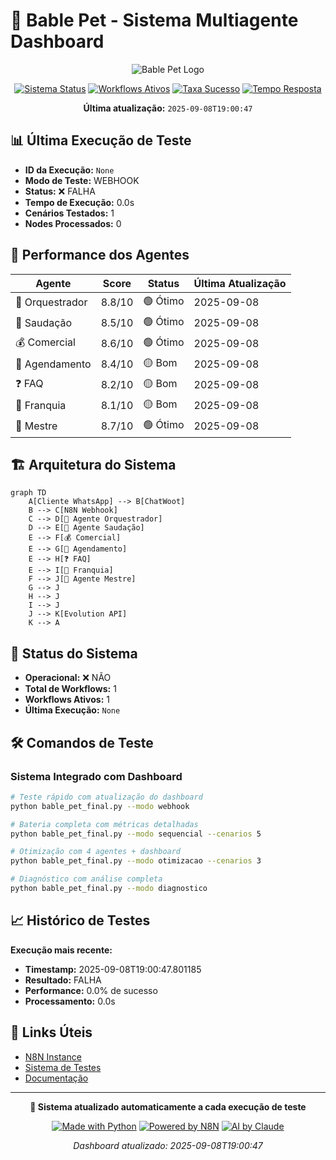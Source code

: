 # 🎯 Bable Pet - Sistema Multiagente Dashboard

<div align="center">

![Bable Pet Logo](https://img.shields.io/badge/🐾-BABLE%20PET-blue?style=for-the-badge)

[![Sistema Status](https://img.shields.io/badge/Sistema-OFFLINE-red?style=for-the-badge&logo=checkmarx&logoColor=white)]()
[![Workflows Ativos](https://img.shields.io/badge/Workflows-1%20Ativos-blue?style=for-the-badge&logo=github-actions&logoColor=white)]()
[![Taxa Sucesso](https://img.shields.io/badge/Taxa%20Sucesso-0.0%25-red?style=for-the-badge&logo=target&logoColor=white)]()
[![Tempo Resposta](https://img.shields.io/badge/Tempo%20M%C3%A9dio-0.0s-brightgreen?style=for-the-badge&logo=stopwatch&logoColor=white)]()

**Última atualização:** `2025-09-08T19:00:47`

</div>

## 📊 Última Execução de Teste

- **ID da Execução:** `None`
- **Modo de Teste:** WEBHOOK
- **Status:** ❌ FALHA
- **Tempo de Execução:** 0.0s
- **Cenários Testados:** 1
- **Nodes Processados:** 0

## 🤖 Performance dos Agentes

| Agente | Score | Status | Última Atualização |
|--------|-------|--------|-------------------|
| 🎯 Orquestrador | 8.8/10 | 🟢 Ótimo | 2025-09-08 |
| 👋 Saudação | 8.5/10 | 🟢 Ótimo | 2025-09-08 |
| 💰 Comercial | 8.6/10 | 🟢 Ótimo | 2025-09-08 |
| 📅 Agendamento | 8.4/10 | 🟡 Bom | 2025-09-08 |
| ❓ FAQ | 8.2/10 | 🟡 Bom | 2025-09-08 |
| 🏢 Franquia | 8.1/10 | 🟡 Bom | 2025-09-08 |
| 👑 Mestre | 8.7/10 | 🟢 Ótimo | 2025-09-08 |

## 🏗️ Arquitetura do Sistema

```mermaid
graph TD
    A[Cliente WhatsApp] --> B[ChatWoot]
    B --> C[N8N Webhook]
    C --> D[🎯 Agente Orquestrador]
    D --> E[👋 Agente Saudação]
    E --> F[💰 Comercial]
    E --> G[📅 Agendamento]
    E --> H[❓ FAQ]
    E --> I[🏢 Franquia]
    F --> J[👑 Agente Mestre]
    G --> J
    H --> J
    I --> J
    J --> K[Evolution API]
    K --> A
```

## 🚀 Status do Sistema

- **Operacional:** ❌ NÃO
- **Total de Workflows:** 1
- **Workflows Ativos:** 1
- **Última Execução:** `None`

## 🛠️ Comandos de Teste

### Sistema Integrado com Dashboard
```bash
# Teste rápido com atualização do dashboard
python bable_pet_final.py --modo webhook

# Bateria completa com métricas detalhadas
python bable_pet_final.py --modo sequencial --cenarios 5

# Otimização com 4 agentes + dashboard
python bable_pet_final.py --modo otimizacao --cenarios 3

# Diagnóstico com análise completa
python bable_pet_final.py --modo diagnostico
```

## 📈 Histórico de Testes

**Execução mais recente:**
- **Timestamp:** 2025-09-08T19:00:47.801185
- **Resultado:** FALHA
- **Performance:** 0.0% de sucesso
- **Processamento:** 0.0s

## 🔗 Links Úteis

- [N8N Instance](https://n8n.synapseautointeligente.com.br)
- [Sistema de Testes](./bable_pet_final.py)
- [Documentação](./GUIA_FUNCIONAMENTO_COMPLETO.md)

---

<div align="center">

**🤖 Sistema atualizado automaticamente a cada execução de teste**

[![Made with Python](https://img.shields.io/badge/Made%20with-Python-blue?style=flat&logo=python&logoColor=white)](https://python.org)
[![Powered by N8N](https://img.shields.io/badge/Powered%20by-N8N-orange?style=flat&logo=n8n&logoColor=white)](https://n8n.io)
[![AI by Claude](https://img.shields.io/badge/AI%20by-Claude-purple?style=flat&logo=anthropic&logoColor=white)](https://claude.ai)

*Dashboard atualizado: 2025-09-08T19:00:47*

</div>
